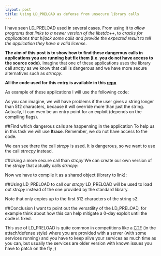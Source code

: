 ```yaml
---
layout: post
title: Using LD_PRELOAD as defense from unsecure library calls 
---
```


I have seen LD_PRELOAD used in several cases. From using it to *allow programs that links to a newer version of the libstdc++*, to *cracks for applications that hijack some calls and provide the expected result to tell the application they have a valid license*.


**The aim of this post is to show how to find these dangerous calls in applications you are running but fix them (i.e. you do not have access to the source code).** Imagine that one of these applications uses the library call *strcpy* as we know that call is dangerous and we have more secure alternatives such as *strncpy*.


**All the code used for this entry is available in this [repo](https://github.com/maitesin/blog/ld_preload_2016_01_01)**

As example of these applications I will use the following code:
<script src="https://gist.github.com/maitesin/ff9489767218d3c55a95.js"></script>

<script src="https://gist.github.com/maitesin/de99f58fbe1ea5f08e4b.js"></script>

As you can imagine, we will have problems if the user gives a string longer than 512 characters, because it will
override more than just the string. Actually, It can even be an entry point for an exploit (depends on the compiling flags).

<script src="https://gist.github.com/maitesin/94bf40572e6bdc297f08.js"></script>

##Find which dangerous calls are happenning in the application
To help us in this task we will use **ltrace**. Remember, we do not have access to the code.
<script src="https://gist.github.com/maitesin/552c7fff34f4e494e0ff.js"></script>

We can see there the call *strcpy* is used. It is dangerous, so we want to use the call *strncpy* instead.

##Using a more secure call than *strcpy*
We can create our own version of the *strcpy* that actually calls *strncpy*:
<script src="https://gist.github.com/maitesin/1271a761a0d7507b10a2.js"></script>

Now we have to compile it as a shared object (library to link):
<script src="https://gist.github.com/maitesin/9f499220972363936183.js"></script>

##Using LD_PRELOAD to call our *strcpy*
LD_PRELOAD will be used to load out *strcpy* instead of the one provided by the standard library.
<script src="https://gist.github.com/maitesin/8d81d78f0348b56105ef.js"></script>

Note that only copies up to the first 512 characters of the string s2.

##Conclusion
I want to point out the versatility of the LD_PRELOAD, for example think about how this can help mitigate a 0-day exploit until the code is fixed.

This use of LD_PRELOAD is quite common in competitions like a [CTF](https://en.wikipedia.org/wiki/Capture_the_flag#Computer_security) (in the attach/defense style) where you are provided with a server (with some services running) and you have to keep alive your services as much time as you can, but usually the services are older version with known issues you have to patch on the fly ;)
